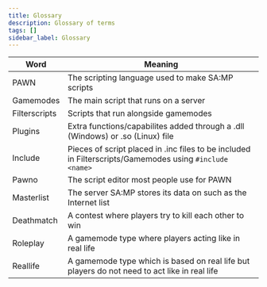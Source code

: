 ```yaml
---
title: Glossary
description: Glossary of terms
tags: []
sidebar_label: Glossary
---
```


| Word          | Meaning                                                                                                 |
| ------------- | ------------------------------------------------------------------------------------------------------- |
| PAWN          | The scripting language used to make SA:MP scripts                                                       |
| Gamemodes     | The main script that runs on a server                                                                   |
| Filterscripts | Scripts that run alongside gamemodes                                                                    |
| Plugins       | Extra functions/capabilites added through a .dll (Windows) or .so (Linux) file                          |
| Include       | Pieces of script placed in .inc files to be included in Filterscripts/Gamemodes using `#include <name>` |
| Pawno         | The script editor most people use for PAWN                                                              |
| Masterlist    | The server SA:MP stores its data on such as the Internet list                                           |
| Deathmatch    | A contest where players try to kill each other to win                                                   |
| Roleplay      | A gamemode type where players acting like in real life                                                  |
| Reallife      | A gamemode type which is based on real life but players do not need to act like in real life            |
